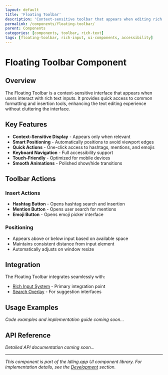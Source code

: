 ```yaml
---
layout: default
title: 'Floating Toolbar'
description: 'Context-sensitive toolbar that appears when editing rich text content'
permalink: /components/floating-toolbar/
parent: Components
categories: [components, toolbar, rich-text]
tags: [floating-toolbar, rich-input, ui-components, accessibility]
---
```


# Floating Toolbar Component

## Overview

The Floating Toolbar is a context-sensitive interface that appears when users interact with rich text inputs. It provides quick access to common formatting and insertion tools, enhancing the text editing experience without cluttering the interface.

## Key Features

- **Context-Sensitive Display** - Appears only when relevant
- **Smart Positioning** - Automatically positions to avoid viewport edges
- **Quick Actions** - One-click access to hashtags, mentions, and emojis
- **Keyboard Navigation** - Full accessibility support
- **Touch-Friendly** - Optimized for mobile devices
- **Smooth Animations** - Polished show/hide transitions

## Toolbar Actions

### Insert Actions

- **Hashtag Button** - Opens hashtag search and insertion
- **Mention Button** - Opens user search for mentions
- **Emoji Button** - Opens emoji picker interface

### Positioning

- Appears above or below input based on available space
- Maintains consistent distance from input element
- Automatically adjusts on window resize

## Integration

The Floating Toolbar integrates seamlessly with:

- [Rich Input System](/components/rich-input-system/) - Primary integration point
- [Search Overlay](/components/search-overlay/) - For suggestion interfaces

## Usage Examples

_Code examples and implementation guide coming soon..._

## API Reference

_Detailed API documentation coming soon..._

---

_This component is part of the Idling.app UI component library. For implementation details, see the [Development](/development/) section._
